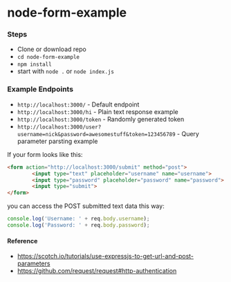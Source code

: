 # node-form-example

### Steps
- Clone or download repo
- `cd node-form-example`
- `npm install`
- start with `node .` or `node index.js`

### Example Endpoints
- `http://localhost:3000/` - Default endpoint
- `http://localhost:3000/hi` - Plain text response example
- `http://localhost:3000/token` - Randomly generated token
- `http://localhost:3000/user?username=nick&password=awesomestuff&token=123456789` - Query parameter parsting example

If your form looks like this:
```html
<form action="http://localhost:3000/submit" method="post">
		<input type="text" placeholder="username" name="username">
		<input type="password" placeholder="password" name="password">
		<input type="submit">
</form>
```

you can access the POST submitted text data this way:
```javascript
console.log('Username: ' + req.body.username);
console.log('Password: ' + req.body.password);
```

#### Reference
- https://scotch.io/tutorials/use-expressjs-to-get-url-and-post-parameters
- https://github.com/request/request#http-authentication
